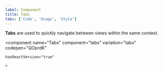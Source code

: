 ```yaml
---
label: Component
title: Tabs
tabs: ['Code', 'Usage', 'Style']
---
```


<page-intro>**Tabs** are used to quickly navigate between views within the same context.</page-intro>

<component 
    name="Tabs"
    component="tabs" 
    variation="tabs"
    codepen="QOprdK"
    
    hasReactVersion="true"
    
    >
</component>